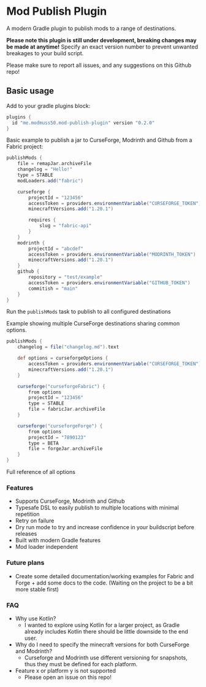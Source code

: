 # Mod Publish Plugin
A modern Gradle plugin to publish mods to a range of destinations.

**Please note this plugin is still under development, breaking changes may be made at anytime!**
Specify an exact version number to prevent unwanted breakages to your build script.

Please make sure to report all issues, and any suggestions on this Github repo!

## Basic usage
Add to your gradle plugins block:
```gradle
plugins {
  id "me.modmuss50.mod-publish-plugin" version "0.2.0"
}
```

Basic example to publish a jar to CurseForge, Modrinth and Github from a Fabric project:
```gradle
publishMods {
    file = remapJar.archiveFile
    changelog = "Hello!"
    type = STABLE
    modLoaders.add("fabric")

    curseforge {
        projectId = "123456"
        accessToken = providers.environmentVariable("CURSEFORGE_TOKEN")
        minecraftVersions.add("1.20.1")

        requires {
            slug = "fabric-api"
        }
    }
    modrinth {
        projectId = "abcdef"
        accessToken = providers.environmentVariable("MODRINTH_TOKEN")
        minecraftVersions.add("1.20.1")
    }
    github {
        repository = "test/example"
        accessToken = providers.environmentVariable("GITHUB_TOKEN")
        commitish = "main"
    }
}
```

Run the `publishMods` task to publish to all configured destinations

Example showing multiple CurseForge destinations sharing common options. 

```gradle
publishMods {
    changelog = file("changelog.md").text

    def options = curseforgeOptions {
        accessToken = providers.environmentVariable("CURSEFORGE_TOKEN")
        minecraftVersions.add("1.20.1")
    }

    curseforge("curseforgeFabric") {
        from options
        projectId = "123456"
        type = STABLE
        file = fabricJar.archiveFile
    }

    curseforge("curseforgeForge") {
        from options
        projectId = "7890123"
        type = BETA
        file = forgeJar.archiveFile
    }
}
```

Full reference of all options

### Features
- Supports CurseForge, Modrinth and Github
- Typesafe DSL to easily publish to multiple locations with minimal repetition 
- Retry on failure
- Dry run mode to try and increase confidence in your buildscript before releases
- Built with modern Gradle features
- Mod loader independent 

### Future plans
- Create some detailed documentation/working examples for Fabric and Forge + add some docs to the code. (Waiting on the project to be a bit more stable first)

### FAQ
- Why use Kotlin?
  - I wanted to explore using Kotlin for a larger project, as Gradle already includes Kotlin there should be little downside to the end user.
- Why do I need to specify the minecraft versions for both CurseForge and Modrinth?
  - Curseforge and Modrinth use different versioning for snapshots, thus they must be defined for each platform.
- Feature x or platform y is not supported
  - Please open an issue on this repo!